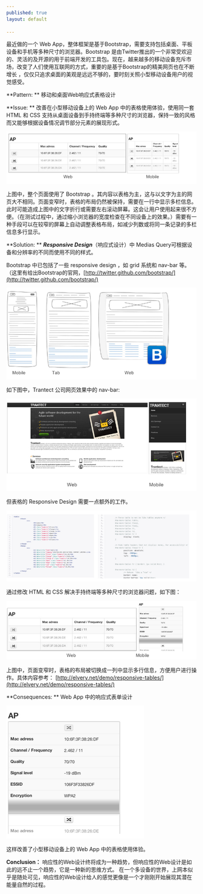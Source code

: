 ```yaml
---
published: true
layout: default

---
```


最近做的一个 Web App，整体框架是基于Bootstrap，需要支持包括桌面、平板设备和手机等多种尺寸的浏览器。Bootstrap 是由Twitter推出的一个非常受欢迎的、灵活的及开源的用于前端开发的工具包。现在，越来越多的移动设备充斥市场，改变了人们使用互联网的方式，重要的是基于Bootstrap的精美网页也在不断增长 ，仅仅只追求桌面的美观是远远不够的，要时刻关照小型移动设备用户的视觉感受。

**Pattern: ** 移动和桌面Web响应式表格设计

**Issue: ** 改善在小型移动设备上的 Web App 中的表格使用体验，使用同一套 HTML 和 CSS 支持从桌面设备到手持终端等多种尺寸的浏览器，保持一致的风格而又能够根据设备情况调节部分元素的展现形式。

![Alt text](/assets/themes/twitter/bootstrap/img/pattern1.jpg)

上图中，整个页面使用了 Bootstrap 。其内容以表格为主，这与以文字为主的网页大不相同。页面变窄时，表格的布局仍然被保持，需要在一行中显示多栏信息。此时可能造成上图中的文字折行或需要左右滚动屏幕。这会让用户使用起来很不方便。（在测试过程中，通过缩小浏览器的宽度检查在不同设备上的效果。）需要有一种手段可以在较窄的屏幕上自动调整表格布局，如减少列数或将同一条记录的多栏信息多行显示。

**Solution: ** ***Responsive Design***（响应式设计）中 Medias Query可根据设备和分辨率的不同而使用不同的样式。

Bootstrap 中已包括了一些 responsive design ，如 grid 系统和 nav-bar 等。（这里有给出Bootstrap的官网，[http://twitter.github.com/bootstrap/](http://twitter.github.com/bootstrap/) 

![Alt text](/assets/themes/twitter/bootstrap/img/pattern2.jpg)

如下图中，Trantect 公司网页效果中的 nav-bar:

![Alt text](/assets/themes/twitter/bootstrap/img/pattern3.jpg)

但表格的 Responsive Design 需要一点额外的工作。

![Alt text](/assets/themes/twitter/bootstrap/img/pattern4.jpg)

通过修改 HTML 和 CSS 解决手持终端等多种尺寸的浏览器问题，如下图：

![Alt text](/assets/themes/twitter/bootstrap/img/pattern5.jpg)

上图中，页面变窄时，表格的布局被切换成一列中显示多行信息，方便用户进行操作。具体内容参考：
[http://elvery.net/demo/responsive-tables/](http://elvery.net/demo/responsive-tables/)

**Consequences: ** Web App 中的响应式表单设计

![Alt text](/assets/themes/twitter/bootstrap/img/pattern6.jpg)

这样改善了小型移动设备上的 Web App 中的表格使用体验。


**Conclusion：** 响应性的Web设计终将成为一种趋势，但响应性的Web设计是如此的远不止一个趋势，它是一种新的思维方式。
在一个多设备的世界，上网本似乎是随处可见，响应性的Web设计给人的感觉更像是一个才刚刚开始展现其潜在能量自然的过程。
